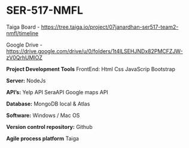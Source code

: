 # SER-517-NMFL

Taiga Board - https://tree.taiga.io/project/07janardhan-ser517-team2-nmfl/timeline

Google Drive - https://drive.google.com/drive/u/0/folders/1t4lLSEHJNDx82PMCFZJW-zV0QrhUMlOZ

**Project Development Tools**
FrontEnd:
Html
Css
JavaScrip
Bootstrap

**Server:**
NodeJs

**API’s:**
Yelp API 
SeraAPI
Google maps API

**Database:**
MongoDB local & Atlas

**Software:**
Windows / Mac OS

**Version control repository:**
Github

**Agile process platform**
Taiga


